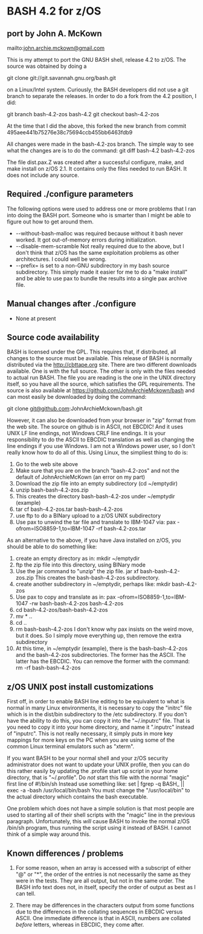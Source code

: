 BASH 4.2 for z/OS
=================
port by John A. McKown
----------------------
mailto:john.archie.mckown@gmail.com

This is my attempt to port the GNU BASH shell, release 4.2 to z/OS. The
source was obtained by doing a

git clone git://git.savannah.gnu.org/bash.git

on a Linux/Intel system. Curiously, the BASH developers did not use a
git branch to separate the releases.  In order to do a fork from the 4.2
position, I did:

git branch bash-4.2-zos bash-4.2
git checkout bash-4.2-zos

At the time that I did the above, this forked the new branch from commit
495aee441b75276e38c75694ccb455bb6463fdb9

All changes were made in the bash-4.2-zos branch. The simple way to see
what the changes are is to do the command:
git diff bash-4.2 bash-4.2-zos

The file dist.pax.Z was created after a successful configure, make, and
make install on z/OS 2.1. It contains only the files needed to run BASH.
It does not include any source.

Required ./configure parameters
-------------------------------
The following options were used to address one or more problems that I
ran into doing the BASH port. Someone who is smarter than I might be
able to figure out how to get around them.
* --without-bash-malloc was required because without it bash never
  worked. It got out-of-memory errors during initialization.
* --disable-mem-scramble Not really required due to the above, but I
  don't think that z/OS has the same exploitation problems as other
  architectures. I could well be wrong.
* --prefix= is set to a non-GNU subdirectory in my bash source
  subdirectory. This simply made it easier for me to do a "make install"
  and be able to use pax to bundle the results into a single pax archive
  file.

Manual changes after ./configure
--------------------------------
* None at present

Source code availability
------------------------
BASH is licensed under the GPL. This requires that, if distributed, all changes
to the source must be available.  This release of BASH is normally distributed
via the http://cbttape.org site.  There are two different downloads available.
One is with the full source.  The other is only with the files needed to actual
run BASH.  The file you are reading is the one in the UNIX directory itself, so
you have all the source, which satisfies the GPL requirements.  The source is
also available at https://github.com/JohnArchieMckown/bash and can most easily
be downloaded by doing the command:

git clone git@github.com:JohnArchieMckown/bash.git

However, it can also be downloaded from your browser in "zip" format
from the web site. The source on github is in ASCII, not EBCDIC! And it
uses UNIX LF line endings, not Windows CRLF line endings.  It is your
responsibility to do the ASCII to EBCDIC translation as well as changing
the line endings if you use Windows. I am not a Windows power user, so I
don't really know how to do all of this. Using Linux, the simpliest
thing to do is:

1. Go to the web site above
2. Make sure that you are on the branch "bash-4.2-zos" and
   not the default of JohnArchieMcKown (an error on my part)
3. Download the zip file into an empty subdirectory (cd ~/emptydir)
4. unzip bash-bash-4.2-zos.zip
5. This creates the directory bash-bash-4.2-zos under ~/emptydir (example)
6. tar cf bash-4.2-zos.tar bash-bash-4.2-zos
7. use ftp to do a BINary upload to a z/OS UNIX subdirectory
8. Use pax to unwind the tar file and translate to IBM-1047 via:
   pax -ofrom=ISO8859-1,to=IBM-1047 -rf bash-4.2-zos.tar

As an alternative to the above, if you have Java installed on z/OS, you
should be able to do something like:
1. create an empty directory as in: mkdir ~/emptydir
2. ftp the zip file into this directory, using BINary mode
3. Use the jar command to "unzip" the zip file.
   jar xf bash-bash-4.2-zos.zip
   This creates the bash-bash-4.2-zos subdirectory.
4. create another subdirectory in ~/emptydir, perhaps like:
   mkdir bash-4.2-zos
5. Use pax to copy and translate as in:
   pax -ofrom=ISO8859-1,to=IBM-1047 -rw bash-bash-4.2-zos bash-4.2-zos
6. cd bash-4.2-zos/bash-bash-4.2-zos
7. mv * ..
8. cd ..
9. rm bash-bash-4.2-zos
   I don't know why pax insists on the weird move, but it does. So I simply
   move everything up, then remove the extra subdirectory
10. At this time, in ~/emptydir (example), there is the bash-bash-4.2-zos and
    the bash-4.2-zos subdirectories. The former has the ASCII. The latter has
    the EBCDIC. You can remove the former with the command:
    rm -rf bash-bash-4.2-zos

z/OS UNIX post install customizations
-------------------------------------

First off, in order to enable BASH line editing to be equivalent to what is
normal in many Linux environments, it is necessary to copy the "initrc" file
which is in the dist/bin subdirectory to the /etc subdirectory. If you don't
have the ability to do this, you can copy it into the "~/.inputrc" file. That is
you need to copy it into your home directory, and name it ".inputrc" instead of
"inputrc".  This is not really necessary, it simply puts in more key mappings
for more keys on the PC when you are using some of the common Linux terminal
emulators such as "xterm".

If you want BASH to be your normal shell and your z/OS security administrator
does not want to update your UNIX profile, then you can do this rather easily by
updating the .profile start up script in your home directory, that is
"~/.profile". Do _not_ start this file with the normal "magic" first line of
#!/bin/sh
Instead use something like:
set | fgrep -q BASH_ || exec -a -bash /usr/local/bin/bash
You must change the "/usr/local/bin" to the actual directory which contains the
bash executable.

One problem which does not have a simple solution is that most people are used
to starting all of their shell scripts with the "magic" line in the previous
paragraph.  Unfortunately, this _will_ cause BASH to invoke the normal z/OS
/bin/sh program, thus running the script using it instead of BASH.  I cannot
think of a simple way around this.

Known differences / problems
----------------------------
1. For some reason, when an array is accessed with a subscript of either
   "@" or "*", the order of the entries is not necessarily the same as
   they were in the tests. They are all output, but not in the same
   order. The BASH info text does not, in itself, specify the order of
   output as best as I can tell.

2. There may be differences in the characters output from some functions
   due to the differences in the collating sequences in EBCDIC versus
   ASCII. One immediate difference is that in ASCII, numbers are
   collated _before_ letters, whereas in EBCDIC, they come after.
